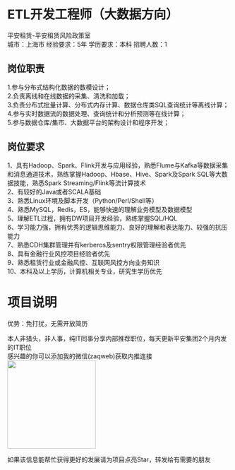 # ETL开发工程师（大数据方向）
平安租赁-平安租赁风险政策室  
城市：上海市 经验要求：5年 学历要求：本科  招聘人数：1

## 岗位职责
1.参与分布式结构化数据的数模设计；			
   2.负责离线和在线数据的采集、清洗和加载；			
   3.负责分布式批量计算、分布式内存计算、数据仓库类SQL查询统计等离线计算；			
   4.参与实时数据流的数据处理、查询统计和分析预测等在线计算；	
   5.参与数据仓库/集市、大数据平台的架构设计和程序开发；

## 岗位要求
1、具有Hadoop、Spark、Flink开发与应用经验，熟悉Flume与Kafka等数据采集和消息通道技术，熟练掌握Hadoop、Hbase、Hive、Spark及Spark SQL等大数据技能，熟悉Spark Streaming/Flink等流计算技术			
   2、有较好的Java或者SCALA基础			
   3、熟悉Linux环境及脚本开发（Python/Perl/Shell等）			
   4、熟悉MySQL，Redis，ES，能够快速的理解业务模型及数据模型			
   5、理解ETL过程，拥有DW项目开发经验，熟练掌握SQL/HQL			
   6、学习能力强，拥有优秀的逻辑思维能力、良好的理解和表达能力、较强的抗压能力			
   7、熟悉CDH集群管理并有kerberos及sentry权限管理经验者优先			
   8、具有金融行业风控项目经验者优先			
   9、熟悉租赁行业或金融风控、互联网风控方向业务知识			
   10、本科及以上学历，计算机相关专业，研究生学历优先

# 项目说明

优势：免打扰，无需开放简历

本人非猎头，非人事，纯IT同事分享内部推荐职位，每天更新平安集团2个月内发的IT职位  
感兴趣的你可以添加我的微信(zaqweb)获取内推连接  
<img src="https://github.com/zaqweb/PA-IT-JOBS/blob/master/WechatICode.jpeg"  height="200" width="200">

如果该信息能帮忙获得更好的发展请为项目点亮Star，转发给有需要的朋友




